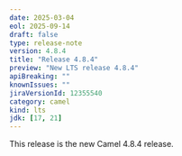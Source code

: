 ```yaml
---
date: 2025-03-04
eol: 2025-09-14
draft: false
type: release-note
version: 4.8.4
title: "Release 4.8.4"
preview: "New LTS release 4.8.4"
apiBreaking: ""
knownIssues: ""
jiraVersionId: 12355540
category: camel
kind: lts
jdk: [17, 21]
---
```


This release is the new Camel 4.8.4 release.
